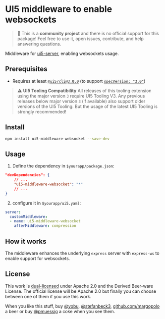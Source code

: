 # UI5 middleware to enable websockets

> :wave: This is a **community project** and there is no official support for this package! Feel free to use it, open issues, contribute, and help answering questions.

Middleware for [ui5-server](https://github.com/SAP/ui5-server), enabling websockets usage.

## Prerequisites

- Requires at least [`@ui5/cli@3.0.0`](https://sap.github.io/ui5-tooling/v3/pages/CLI/) (to support [`specVersion: "3.0"`](https://sap.github.io/ui5-tooling/pages/Configuration/#specification-version-30))

> :warning: **UI5 Tooling Compatibility**
> All releases of this tooling extension using the major version `3` require UI5 Tooling V3. Any previous releases below major version `3` (if available) also support older versions of the UI5 Tooling. But the usage of the latest UI5 Tooling is strongly recommended!

## Install

```bash
npm install ui5-middleware-websocket --save-dev
```

## Usage

1. Define the dependency in `$yourapp/package.json`:

```json
"devDependencies": {
    // ...
    "ui5-middleware-websocket": "*"
    // ...
}
```

2. configure it in `$yourapp/ui5.yaml`:

```yaml
server:
  customMiddleware:
  - name: ui5-middleware-websocket
    afterMiddleware: compression
```

## How it works

The middleware enhances the underlying `express` server with `express-ws` to enable support for websockets.

## License

This work is [dual-licensed](../../LICENSE) under Apache 2.0 and the Derived Beer-ware License. The official license will be Apache 2.0 but finally you can choose between one of them if you use this work.

When you like this stuff, buy [@vobu](https://twitter.com/vobu), [@stefanbeck3](https://twitter.com/stefanbeck3), [github.com/margopolo](https://github.com/margopolo) a beer or buy [@pmuessig](https://twitter.com/pmuessig) a coke when you see them.
